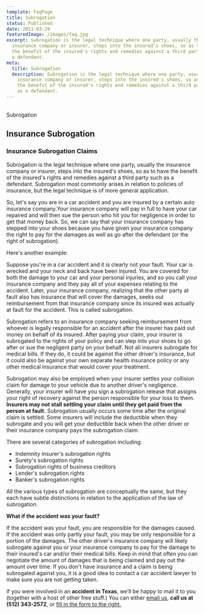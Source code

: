 ```yaml
---
template: FaqPage
title: Subrogation
status: Published
date: 2011-03-29
featuredImage: /images/faq.jpg
excerpt: Subrogation is the legal technique where one party, usually the
  insurance company or insurer, steps into the insured's shoes, so as to have
  the benefit of the insured's rights and remedies against a third party such as
  a defendant.
meta:
  title: Subrogation
  description: Subrogation is the legal technique where one party, usually the
    insurance company or insurer, steps into the insured's shoes, so as to have
    the benefit of the insured's rights and remedies against a third party such
    as a defendant.
---
```

<!--StartFragment-->

\
Subrogation

<!--EndFragment-->

<!--StartFragment-->

## Insurance Subrogation

### Insurance Subrogation Claims

Subrogation is the legal technique where one party, usually the insurance company or insurer, steps into the insured's shoes, so as to have the benefit of the insured's rights and remedies against a third party such as a defendant. Subrogation most commonly arises in relation to policies of insurance, but the legal technique is of more general application.

So, let's say you are in a car accident and you are insured by a certain auto insurance company.Your insurance company will pay in full to have your car repaired and will then sue the person who hit you for negligence in order to get that money back. So, we can say that your insurance company has stepped into your shoes because you have given your insurance company the right to pay for the damages as well as go after the defendant (or the right of subrogation).

Here's another example:

Suppose you're in a car accident and it is clearly not your fault. Your car is wrecked and your neck and back have been injured. You are covered for both the damage to your car and your personal injuries, and so you call your insurance company and they pay all of your expenses relating to the accident. Later, your insurance company, realizing that the other party at fault also has insurance that will cover the damages, seeks out reimbursement from that insurance company since its insured was actually at fault for the accident. This is called subrogation.

Subrogation refers to an insurance company seeking reimbursement from whoever is legally responsible for an accident after the insurer has paid out money on behalf of its insured. After paying your claim, your insurer is subrogated to the rights of your policy and can step into your shoes to go after or sue the negligent party on your behalf. Not all insurers subrogate for medical bills. If they do, it could be against the other driver's insurance, but it could also be against your own separate health insurance policy or any other medical insurance that would cover your treatment.

Subrogation may also be employed when your insurer settles your collision claim for damage to your vehicle due to another driver's negligence. Generally, your insurer will have you sign a subrogation release that assigns your right of recovery against the person responsible for your loss to them. **Insurers may not stall settling your claim until they get paid from the person at fault.** Subrogation usually occurs some time after the original claim is settled. Some insurers will include the deductible when they subrogate and you will get your deductible back when the other driver or their insurance company pays the subrogation claim.

There are several categories of subrogation including:

* Indemnity insurer's subrogation rights
* Surety's subrogation rights
* Subrogation rights of business creditors
* Lender's subrogation rights
* Banker's subrogation rights

All the various types of subrogation are conceptually the same, but they each have subtle distinctions in relation to the application of the law of subrogation.

**What if the accident was your fault?**

If the accident was your fault, you are responsible for the damages caused. If the accident was only partly your fault, you may be only responsible for a portion of the damages. The other driver's insurance company will likely subrogate against you or your insurance company to pay for the damage to their insured's car and/or their medical bills. Keep in mind that often you can negotiate the amount of damages that is being claimed and pay out the amount over time. If you don't have insurance and a claim is being subrogated against you, it is a good idea to contact a car accident lawyer to make sure you are not getting taken.

If you were involved in an **accident in Texas**, we’ll be happy to mail it to you (together with a host of other free stuff.) You can either [email us](https://www.austinaccidentlawyer.com/contact-us/ "Contact Us"), **call us at (512) 343-2572**, or [fill in the form to the right.](https://www.austinaccidentlawyer.com/faq/subrogation/)

<!--EndFragment-->